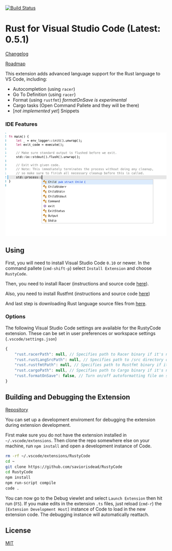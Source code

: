 [![Build Status](https://travis-ci.org/saviorisdead/RustyCode.svg)](https://travis-ci.org/saviorisdead/RustyCode)

# Rust for Visual Studio Code (Latest: 0.5.1)

[Changelog](CHANGELOG.md)

[Roadmap](ROADMAP.md)

This extension adds advanced language support for the Rust language to VS Code, including:

- Autocompletion (using `racer`)
- Go To Definition (using `racer`)
- Format (using `rustfmt`) *formatOnSave is experimental*
- Cargo tasks (Open Command Pallete and they will be there)
- [_not implemented yet_] Snippets


### IDE Features
![IDE](images/ide_features.png)

## Using

First, you will need to install Visual Studio Code `0.10` or newer. In the command pallete (`cmd-shift-p`) select `Install Extension` and choose `RustyCode`.

Then, you need to install Racer (instructions and source code [here](https://github.com/phildawes/racer)).

Also, you need to install Rustfmt (instructions and source code [here](https://github.com/rust-lang-nursery/rustfmt))

And last step is downloading Rust language source files from [here](https://github.com/rust-lang/rust).

### Options

The following Visual Studio Code settings are available for the RustyCode extension. These can be set in user preferences or workspace settings (`.vscode/settings.json`)

```javascript
{
	"rust.racerPath": null, // Specifies path to Racer binary if it's not in PATH
	"rust.rustLangSrcPath": null, // Specifies path to /src directory of local copy of Rust sources
	"rust.rustfmtPath": null, // Specifies path to Rustfmt binary if it's not in PATH
	"rust.cargoPath": null, // Specifies path to Cargo binary if it's not in PATH
	"rust.formatOnSave": false, // Turn on/off autoformatting file on save (EXPERIMENTAL)
}
```

## Building and Debugging the Extension

[Repository](https://github.com/saviorisdead/RustyCode)

You can set up a development enviroment for debugging the extension during extension development.

First make sure you do not have the extension installed in `~/.vscode/extensions`. Then clone the repo somewhere else on your machine, run `npm install` and open a development instance of Code.

```bash
rm -rf ~/.vscode/extensions/RustyCode
cd ~
git clone https://github.com/saviorisdead/RustyCode
cd RustyCode
npm install
npm run-script compile
code .
```

You can now go to the Debug viewlet and select `Launch Extension` then hit run (`F5`).
If you make edits in the extension `.ts` files, just reload (`cmd-r`) the `[Extension Development Host]` instance of Code to load in the new extension code.  The debugging instance will automatically reattach.

## License
[MIT](LICENSE)
